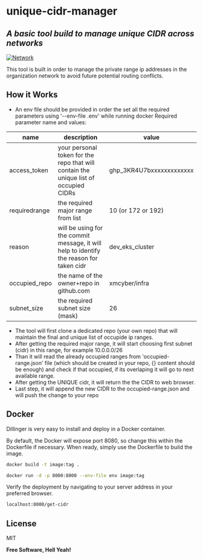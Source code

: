 # unique-cidr-manager
## _A basic tool build to manage unique CIDR across networks_

[![Network](https://upload.wikimedia.org/wikipedia/commons/thumb/6/66/IPv4_address_structure_and_writing_systems-en.svg/300px-IPv4_address_structure_and_writing_systems-en.svg.png)]()

This tool is built in order to manage the private range ip addresses in the organization network to avoid future potential routing conflicts. 

## How it Works

- An env file should be provided in order the set all the required parameters using '--env-file .env'  while running docker
Required parameter name and values:

| name | description | value |
| ------ | ------ | ------ |
| access_token | your personal token for the repo that will contain the unique list of occupied CIDRs |  ghp_3KR4U7bxxxxxxxxxxxxx
| requiredrange | the required major range from list | 10 (or 172 or 192) |
| reason | will be using for the commit message, it will help to identify the reason for taken cidr | dev_eks_cluster |
| occupied_repo | the name of the owner+repo in github.com | xmcyber/infra |
| subnet_size | the required subnet size (mask) | 26 |

- The tool will first clone a dedicated repo (your own repo) that will maintain the final and unique list of occupide ip ranges. 
- After getting the required major range, it will start choosing first subnet (cidr) in this range, for example 10.0.0.0/26
- Than it will read the already occupied ranges from 'occupied-range.json' file (which should be created in your repo, {} content should be enough) and check if that occupied, if its overlaping it will go to next available range.
- After getting the UNIQUE cidr, it will return the the CIDR to web browser.
- Last step, it will append the new CIDR to the occupied-range.json and will push the change to your repo 


## Docker

Dillinger is very easy to install and deploy in a Docker container.

By default, the Docker will expose port 8080, so change this within the
Dockerfile if necessary. When ready, simply use the Dockerfile to
build the image.

```sh
docker build -t image:tag .
```

```sh
docker run -d -p 8000:8000 --env-file env image:tag
```


Verify the deployment by navigating to your server address in
your preferred browser.

```sh
localhost:8000/get-cidr
```

## License

MIT

**Free Software, Hell Yeah!**
